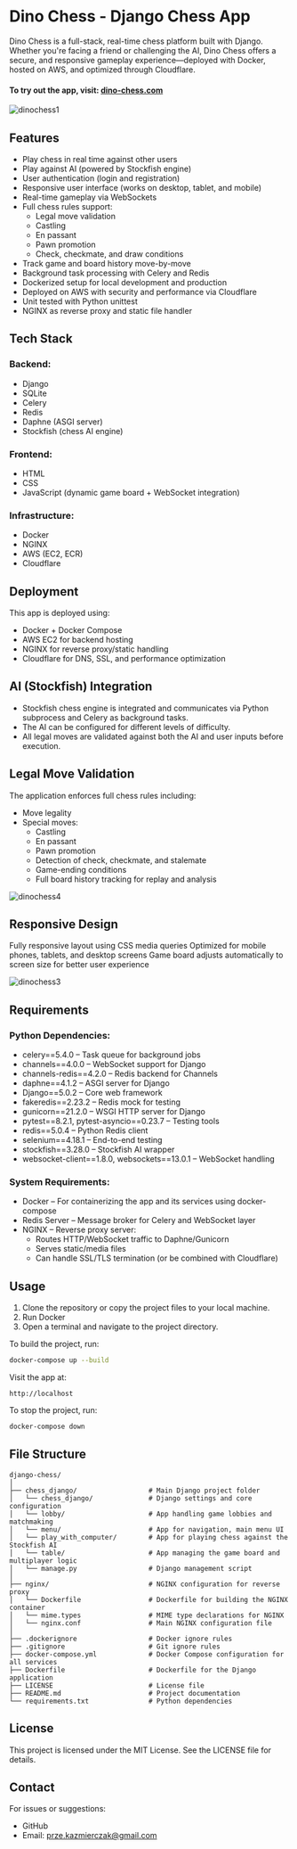 # Dino Chess - Django Chess App

Dino Chess is a full-stack, real-time chess platform built with Django. Whether you're facing a friend or challenging the AI, Dino Chess offers a secure, and responsive gameplay experience—deployed with Docker, hosted on AWS, and optimized through Cloudflare.

#### To try out the app, visit: [dino-chess.com](https://dino-chess.com/)

![dinochess1](https://github.com/user-attachments/assets/9cebe2ff-fb38-4cdb-a229-57f67efda104)

## Features

- Play chess in real time against other users
- Play against AI (powered by Stockfish engine)
- User authentication (login and registration)
- Responsive user interface (works on desktop, tablet, and mobile)
- Real-time gameplay via WebSockets
- Full chess rules support:
  - Legal move validation
  - Castling
  - En passant
  - Pawn promotion
  - Check, checkmate, and draw conditions
- Track game and board history move-by-move
- Background task processing with Celery and Redis
- Dockerized setup for local development and production
- Deployed on AWS with security and performance via Cloudflare
- Unit tested with Python unittest
- NGINX as reverse proxy and static file handler

## Tech Stack

### Backend:
- Django
- SQLite
- Celery
- Redis
- Daphne (ASGI server)
- Stockfish (chess AI engine)

### Frontend:
- HTML
- CSS
- JavaScript (dynamic game board + WebSocket integration)

### Infrastructure:
- Docker
- NGINX
- AWS (EC2, ECR)
- Cloudflare

## Deployment

This app is deployed using:
- Docker + Docker Compose
- AWS EC2 for backend hosting
- NGINX for reverse proxy/static handling
- Cloudflare for DNS, SSL, and performance optimization

## AI (Stockfish) Integration

- Stockfish chess engine is integrated and communicates via Python subprocess and Celery as background tasks.
- The AI can be configured for different levels of difficulty.
- All legal moves are validated against both the AI and user inputs before execution.

## Legal Move Validation

The application enforces full chess rules including:
- Move legality
- Special moves:
  - Castling
  - En passant
  - Pawn promotion
  - Detection of check, checkmate, and stalemate
  - Game-ending conditions
  - Full board history tracking for replay and analysis

![dinochess4](https://github.com/user-attachments/assets/187bce41-3fe5-49d6-835e-1e11028904b5)

## Responsive Design

Fully responsive layout using CSS media queries
Optimized for mobile phones, tablets, and desktop screens
Game board adjusts automatically to screen size for better user experience

![dinochess3](https://github.com/user-attachments/assets/fb45b7aa-3c8d-4dc0-9ba0-c66ce81ef65c)

## Requirements

### Python Dependencies:
- celery==5.4.0 – Task queue for background jobs
- channels==4.0.0 – WebSocket support for Django
- channels-redis==4.2.0 – Redis backend for Channels
- daphne==4.1.2 – ASGI server for Django
- Django==5.0.2 – Core web framework
- fakeredis==2.23.2 – Redis mock for testing
- gunicorn==21.2.0 – WSGI HTTP server for Django
- pytest==8.2.1, pytest-asyncio==0.23.7 – Testing tools
- redis==5.0.4 – Python Redis client
- selenium==4.18.1 – End-to-end testing
- stockfish==3.28.0 – Stockfish AI wrapper
- websocket-client==1.8.0, websockets==13.0.1 – WebSocket handling

### System Requirements:
- Docker – For containerizing the app and its services using docker-compose
- Redis Server – Message broker for Celery and WebSocket layer
- NGINX – Reverse proxy server:
  - Routes HTTP/WebSocket traffic to Daphne/Gunicorn
  - Serves static/media files
  - Can handle SSL/TLS termination (or be combined with Cloudflare)

## Usage

1. Clone the repository or copy the project files to your local machine.
2. Run Docker
3. Open a terminal and navigate to the project directory.

To build the project, run:

```bash
docker-compose up --build
```

Visit the app at:

```browser
http://localhost
```

To stop the project, run:

```bash
docker-compose down
```

## File Structure

```
django-chess/
│
├── chess_django/                  # Main Django project folder
│   └── chess_django/              # Django settings and core configuration
│   └── lobby/                     # App handling game lobbies and matchmaking
│   └── menu/                      # App for navigation, main menu UI
│   └── play_with_computer/        # App for playing chess against the Stockfish AI
│   └── table/                     # App managing the game board and multiplayer logic
│   └── manage.py                  # Django management script
│
├── nginx/                         # NGINX configuration for reverse proxy
│   └── Dockerfile                 # Dockerfile for building the NGINX container
│   └── mime.types                 # MIME type declarations for NGINX
│   └── nginx.conf                 # Main NGINX configuration file
│
├── .dockerignore                  # Docker ignore rules
├── .gitignore                     # Git ignore rules
├── docker-compose.yml             # Docker Compose configuration for all services
├── Dockerfile                     # Dockerfile for the Django application
├── LICENSE                        # License file
├── README.md                      # Project documentation
└── requirements.txt               # Python dependencies
```

## License

This project is licensed under the MIT License. See the LICENSE file for details.

## Contact

For issues or suggestions:
- GitHub
- Email: prze.kazmierczak@gmail.com
